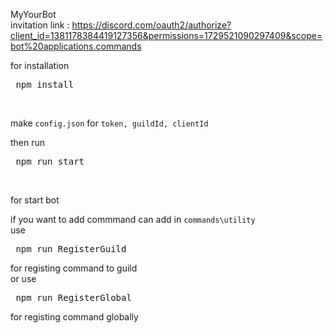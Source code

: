 MyYourBot<br>
invitation link : https://discord.com/oauth2/authorize?client_id=1381178384419127356&permissions=1729521090297409&scope=bot%20applications.commands

for installation<br>
<pre> npm install </pre><br>

make `config.json` for `token, guildId, clientId`

then run<br>
<pre> npm run start</pre><br>
for start bot<br>

if you want to add commmand can add in `commands\utility` <br>
use<br>
<pre> npm run RegisterGuild </pre>
for registing command to guild<br>
or use
<pre> npm run RegisterGlobal </pre>
for registing command globally
